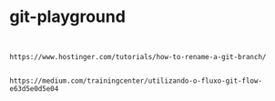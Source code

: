 # git-playground

```


https://www.hostinger.com/tutorials/how-to-rename-a-git-branch/


https://medium.com/trainingcenter/utilizando-o-fluxo-git-flow-e63d5e0d5e04



```
